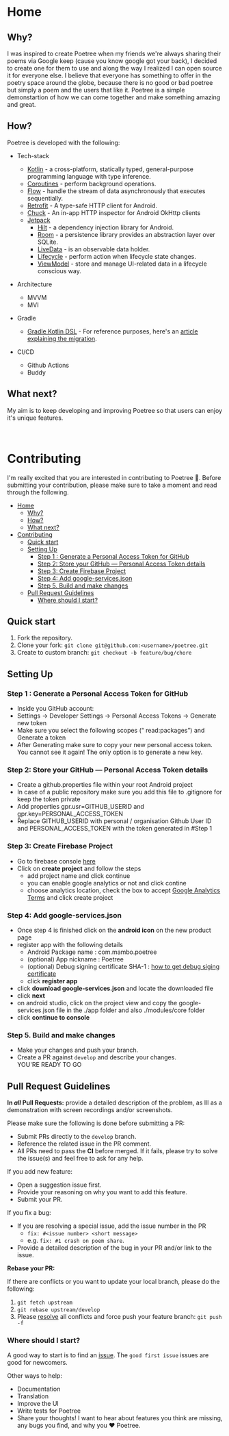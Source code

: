 # Home

## Why?

I was inspired  to create Poetree when my friends we're always sharing their poems via Google keep (cause you know google got your back), I decided to create one for them to use and along the way I realized I can open source it for everyone else. I believe that everyone has something to offer in the poetry space around the globe, because there is no good or bad poetree but simply a poem and the users that like it. Poetree is a simple demonstartion of how we can come together and make something amazing and great.

## How?

Poetree is developed with the following:

* Tech-stack
  * [Kotlin](https://kotlinlang.org/) - a cross-platform, statically typed, general-purpose programming language with type inference.
  * [Coroutines](https://kotlinlang.org/docs/reference/coroutines-overview.html) - perform background operations.
  * [Flow](https://kotlinlang.org/docs/reference/coroutines/flow.html) - handle the stream of data asynchronously that executes sequentially.
  * [Retrofit](https://github.com/square/retrofit) - A type-safe HTTP client for Android.
  * [Chuck](https://github.com/jgilfelt/chuck) - An in-app HTTP inspector for Android OkHttp clients
  * [Jetpack](https://developer.android.com/jetpack)
    * [Hilt](https://developer.android.com/training/dependency-injection/hilt-android) - a dependency injection library for Android.
    * [Room](https://developer.android.com/topic/libraries/architecture/room) - a persistence library provides an abstraction layer over SQLite.
    * [LiveData](https://developer.android.com/topic/libraries/architecture/livedata) - is an observable data holder.
    * [Lifecycle](https://developer.android.com/topic/libraries/architecture/lifecycle) - perform action when lifecycle state changes.
    * [ViewModel](https://developer.android.com/topic/libraries/architecture/viewmodel) - store and manage UI-related data in a lifecycle conscious way.

* Architecture
  * MVVM
  * MVI

* Gradle
  * [Gradle Kotlin DSL](https://docs.gradle.org/current/userguide/kotlin_dsl.html) - For reference purposes, here's an [article explaining the migration](https://medium.com/@evanschepsiror/migrating-to-kotlin-dsl-4ee0d6d5c977).

* CI/CD
  * Github Actions
  * Buddy

## What next?

My aim is to keep developing and improving Poetree so that users can enjoy it's unique features.

<br>

# Contributing

I'm really excited that you are interested in contributing to Poetree :tada:. Before submitting your contribution, please make sure to take a moment and read through the following.

* [Home](#home)
  * [Why?](#why)
  * [How?](#how)
  * [What next?](#what-next)
* [Contributing](#contributing)
  * [Quick start](#quick-start)
  * [Setting Up](#setting-up)
    * [Step 1 : Generate a Personal Access Token for GitHub](#step-1--generate-a-personal-access-token-for-github)
    * [Step 2: Store your GitHub — Personal Access Token details](#step-2-store-your-github--personal-access-token-details)
    * [Step 3: Create Firebase Project](#step-3-create-firebase-project)
    * [Step 4: Add google-services.json](#step-4-add-google-servicesjson)
    * [Step 5. Build and make changes](#step-5-build-and-make-changes)
  * [Pull Request Guidelines](#pull-request-guidelines)
    * [Where should I start?](#where-should-i-start)

## Quick start

1. Fork the repository.
2. Clone your fork: `git clone git@github.com:<username>/poetree.git`
3. Create to custom branch: `git checkout -b feature/bug/chore`

## Setting Up

### Step 1 : Generate a Personal Access Token for GitHub

* Inside you GitHub account:
* Settings -> Developer Settings -> Personal Access Tokens -> Generate new token
* Make sure you select the following scopes (“ read:packages”) and Generate a token
* After Generating make sure to copy your new personal access token. You cannot see it again! The only option is to generate a new key.

### Step 2: Store your GitHub — Personal Access Token details

* Create a github.properties file within your root Android project
* In case of a public repository make sure you add this file to .gitignore for keep the token private
* Add properties gpr.usr=GITHUB_USERID and gpr.key=PERSONAL_ACCESS_TOKEN
* Replace GITHUB_USERID with personal / organisation Github User ID and PERSONAL_ACCESS_TOKEN with the token generated in #Step 1

### Step 3: Create Firebase Project

* Go to firebase console [here](https://console.firebase.google.com/)
* Click on **create project** and follow the steps
  * add project name and click continue
  * you can enable google analytics or not and click contine
  * choose analytics location, check the box to accept [Google Analytics Terms](https://marketingplatform.google.com/about/analytics/terms/us/) and click create project

### Step 4: Add google-services.json

* Once step 4 is finished click on the **android icon** on the new product page
* register app with the following details
  * Android Package name : com.mambo.poetree
  * (optional) App nickname : Poetree
  * (optional) Debug signing certificate SHA-1 : [how to get debug siging certificate](https://stackoverflow.com/questions/27609442/how-to-get-the-sha-1-fingerprint-certificate-in-android-studio-for-debug-mode)
  * click **register app**
* click **download google-services.json** and locate the downloaded file
* click **next**
* on android studio, click on the project view and copy the google-services.json file in the ./app folder and also ./modules/core folder
* click **continue to console**

### Step 5. Build and make changes

* Make your changes and push your branch.
* Create a PR against `develop` and describe your changes.
  <br>
  YOU'RE READY TO GO

## Pull Request Guidelines

**In *all* Pull Requests:** provide a detailed description of the problem, as Ill as a demonstration with screen recordings and/or screenshots.

Please make sure the following is done before submitting a PR:

* Submit PRs directly to the `develop` branch.
* Reference the related issue in the PR comment.
* All PRs need to pass the **CI** before merged. If it fails, please try to solve the issue(s) and feel free to ask for any help.

If you add new feature:

* Open a suggestion issue first.
* Provide your reasoning on why you want to add this feature.
* Submit your PR.

If you fix a bug:

* If you are resolving a special issue, add the issue number in the PR
  * `fix: #<issue number> <short message>`
  * e.g. `fix: #1 crash on poem share`.
* Provide a detailed description of the bug in your PR and/or link to the issue.

**Rebase your PR:**

If there are conflicts or you want to update your local branch, please do the following:

1. `git fetch upstream`
2. `git rebase upstream/develop`
3. Please [resolve](https://help.github.com/articles/resolving-merge-conflicts-after-a-git-rebase/) all conflicts and force push your feature branch: `git push -f`

### Where should I start?

A good way to start is to find an [issue](https://github.com/MamboBryan/poetree/issues). The `good first issue` issues are good for newcomers.

Other ways to help:

* Documentation
* Translation
* Improve the UI
* Write tests for Poetree
* Share your thoughts! I want to hear about features you think are missing, any bugs you find, and why you :heart: Poetree.
